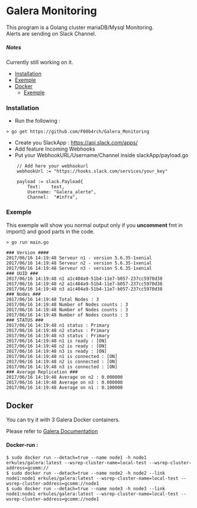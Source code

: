 # Galera Monitoring
This program is a Golang cluster mariaDB/Mysql Monitoring.\
Alerts are sending on Slack Channel.

##### Notes
Currently still working on it.

  * [Installation](#installation)
  * [Exemple](#exemple)
  * [Docker](#docker)
    * [Exemple](#docker-run)
  

### Installation
* Run the following :
```
> go get https://github.com/F00b4rch/Galera_Monitoring
```
* Create you SlackApp : https://api.slack.com/apps/
* Add feature Incoming Webhooks
* Put your WebhookURL/Username/Channel inside slackApp/payload.go
```
	// Add here your webhookurl
	webhookUrl := "https://hooks.slack.com/services/your_key"

	payload := slack.Payload{
		Text:    text,
		Username: "Galera_alerte",
		Channel:  "#infra",

```


### Exemple

This exemple will show you normal output only if you **uncomment** fmt in import() and good parts in the code.
```
> go run main.go

### Version ####
2017/06/16 14:19:48 Serveur n1 - version 5.6.35-1xenial
2017/06/16 14:19:48 Serveur n2 - version 5.6.35-1xenial
2017/06/16 14:19:48 Serveur n3 - version 5.6.35-1xenial
### UUID ###
2017/06/16 14:19:48 n1 a1c404a9-51b4-11e7-b057-237cc5970d38
2017/06/16 14:19:48 n2 a1c404a9-51b4-11e7-b057-237cc5970d38
2017/06/16 14:19:48 n3 a1c404a9-51b4-11e7-b057-237cc5970d38
### Nodes ###
2017/06/16 14:19:48 Total Nodes : 3
2017/06/16 14:19:48 Number of Nodes counts : 3
2017/06/16 14:19:48 Number of Nodes counts : 3
2017/06/16 14:19:48 Number of Nodes counts : 3
### STATUS ###
2017/06/16 14:19:48 n1 status : Primary
2017/06/16 14:19:48 n2 status : Primary
2017/06/16 14:19:48 n3 status : Primary
2017/06/16 14:19:48 n1 is ready : [ON]
2017/06/16 14:19:48 n2 is ready : [ON]
2017/06/16 14:19:48 n3 is ready : [ON]
2017/06/16 14:19:48 n1 is connected : [ON]
2017/06/16 14:19:48 n2 is connected : [ON]
2017/06/16 14:19:48 n3 is connected : [ON]
### Average Replication ###
2017/06/16 14:19:48 Average on n2 : 0.000000
2017/06/16 14:19:48 Average on n3 : 0.000000
2017/06/16 14:19:48 Average on n1 : 0.100000
```


## Docker

You can try it with 3 Galera Docker containers.

Please refer to [Galera Documentation](http://galeracluster.com/2015/05/getting-started-galera-with-docker-par-1/)

#### Docker-run :
```
$ sudo docker run --detach=true --name node1 -h node1 erkules/galera:latest --wsrep-cluster-name=local-test --wsrep-cluster-address=gcomm://
$ sudo docker run --detach=true --name node2 -h node2 --link node1:node1 erkules/galera:latest --wsrep-cluster-name=local-test --wsrep-cluster-address=gcomm://node1
$ sudo docker run --detach=true --name node3 -h node3 --link node1:node1 erkules/galera:latest --wsrep-cluster-name=local-test --wsrep-cluster-address=gcomm://node1
```